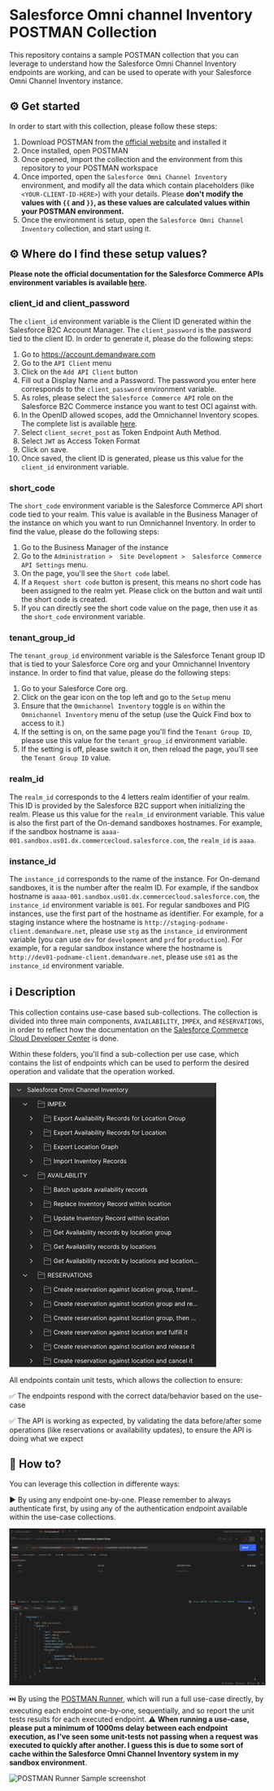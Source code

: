 # Salesforce Omni channel Inventory POSTMAN Collection

This repository contains a sample POSTMAN collection that you can leverage to understand how the Salesforce Omni Channel Inventory endpoints are working, and can be used to operate with your Salesforce Omni Channel Inventory instance.

## :gear: Get started

In order to start with this collection, please follow these steps:

1. Download POSTMAN from the [official website](https://www.postman.com/downloads/) and installed it
2. Once installed, open POSTMAN
3. Once opened, import the collection and the environment from this repository to your POSTMAN workspace
4. Once imported, open the `Salesforce Omni Channel Inventory` environment, and modify all the data which contain placeholders (like `<YOUR-CLIENT-ID-HERE>`) with your details. Please **don't modify the values with `{{` and `}}`, as these values are calculated values within your POSTMAN environment.**
5. Once the environment is setup, open the `Salesforce Omni Channel Inventory` collection, and start using it.

## :gear: Where do I find these setup values?

**Please note the official documentation for the Salesforce Commerce APIs environment variables is available [here](https://developer.commercecloud.com/s/article/CommerceAPI-ConfigurationValues).**

### client_id and client_password

The `client_id` environment variable is the Client ID generated within the Salesforce B2C Account Manager. The `client_password` is the password tied to the client ID.
In order to generate it, please do the following steps:
1. Go to https://account.demandware.com
2. Go to the `API Client` menu
3. Click on the `Add API Client` button
4. Fill out a Display Name and a Password. The password you enter here corresponds to the `client_password` environment variable.
5. As roles, please select the `Salesforce Commerce API` role on the Salesforce B2C Commerce instance you want to test OCI against with.
6. In the OpenID allowed scopes, add the Omnichannel Inventory scopes. The complete list is available [here](https://developer.commercecloud.com/s/article/CommerceAPI-AuthZ-Scope-Catalog).
7. Select `client_secret_post` as Token Endpoint Auth Method.
8. Select `JWT` as Access Token Format
9. Click on save.
10. Once saved, the client ID is generated, please us this value for the `client_id` environment variable.

### short_code

The `short_code` environment variable is the Salesforce Commerce API short code tied to your realm. This value is available in the Business Manager of the instance on which you want to run Omnichannel Inventory.
In order to find the value, please do the following steps:
1. Go to the Business Manager of the instance
2. Go to the `Administration >  Site Development >  Salesforce Commerce API Settings` menu.
3. On the page, you'll see the `Short code` label.
4. If a `Request short code` button is present, this means no short code has been assigned to the realm yet. Please click on the button and wait until the short code is created.
5. If you can directly see the short code value on the page, then use it as the `short_code` environment variable.

### tenant_group_id

The `tenant_group_id` environment variable is the Salesforce Tenant group ID that is tied to your Salesforce Core org and your Omnichannel Inventory instance.
In order to find that value, please do the following steps:
1. Go to your Salesforce Core org.
2. Click on the gear icon on the top left and go to the `Setup` menu
3. Ensure that the `Omnichannel Inventory` toggle is `on` within the `Omnichannel Inventory` menu of the setup (use the Quick Find box to access to it.)
4. If the setting is on, on the same page you'll find the `Tenant Group ID`, please use this value for the `tenant_group_id` environment variable.
5. If the setting is off, please switch it on, then reload the page, you'll see the `Tenant Group ID` value.

### realm_id

The `realm_id` corresponds to the 4 letters realm identifier of your realm. This ID is provided by the Salesforce B2C support when initializing the realm. Please us this value for the `realm_id` environment variable.
This value is also the first part of the On-demand sandboxes hostnames.
For example, if the sandbox hostname is `aaaa-001.sandbox.us01.dx.commercecloud.salesforce.com`, the `realm_id` is `aaaa`.

### instance_id

The `instance_id` corresponds to the name of the instance.
For On-demand sandboxes, it is the number after the realm ID.
For example, if the sandbox hostname is `aaaa-001.sandbox.us01.dx.commercecloud.salesforce.com`, the `instance_id` environment variable is `001`.
For regular sandboxes and PIG instances, use the first part of the hostname as identifier.
For example, for a staging instance where the hostname is `http://staging-podname-client.demandware.net`, please use `stg` as the `instance_id` environment variable (you can use `dev` for `development` and `prd` for `production`).
For example, for a regular sandbox instance where the hostname is `http://dev01-podname-client.demandware.net`, please use `s01` as the `instance_id` environment variable.

## :information_source: Description

This collection contains use-case based sub-collections. The collection is divided into three main components, `AVAILABILITY`, `IMPEX`, and `RESERVATIONS`, in order to reflect how the documentation on the [Salesforce Commerce Cloud Developer Center](https://developer.commercecloud.com/s/commerce-api-apis) is done.

Within these folders, you'll find a sub-collection per use case, which contains the list of endpoints which can be used to perform the desired operation and validate that the operation worked.

![POSTMAN Collections screenshot](imgs/POSTMAN-Collection-Overview.png "POSTMAN Collections screenshot")

All endpoints contain unit tests, which allows the collection to ensure:

:white_check_mark: The endpoints respond with the correct data/behavior based on the use-case

:white_check_mark: The API is working as expected, by validating the data before/after some operations (like reservations or availability updates), to ensure the API is doing what we expect

## :rocket: How to?

You can leverage this collection in differente ways:

:arrow_forward: By using any endpoint one-by-one. Please remember to always authenticate first, by using any of the authentication endpoint available within the use-case collections.

![POSTMAN One Endpoint Sample screenshot](imgs/POSTMAN-Sample.png "POSTMAN One Endpoint Sample screenshot")

:next_track_button: By using the [POSTMAN Runner](https://learning.postman.com/docs/running-collections/intro-to-collection-runs), which will run a full use-case directly, by executing each endpoint one-by-one, sequentially, and so report the unit tests results for each executed endpoint.
:warning: **When running a use-case, please put a minimum of 1000ms delay between each endpoint execution, as I've seen some unit-tests not passing when a request was executed to quickly after another. I guess this is due to some sort of cache within the Salesforce Omni Channel Inventory system in my sandbox environment**.

![POSTMAN Runner Sample screenshot](imgs/POSTMAN-Runner-Sample.gif "POSTMAN Runner Sample screenshot")